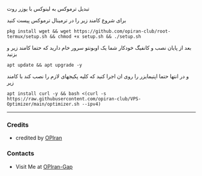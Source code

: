
تبدیل ترموکس به لینوکس با یوزر روت

برای شروع کامند زیر را در ترمینال ترموکس پیست کنید
```
pkg install wget && wget https://github.com/opiran-club/root-termux/setup.sh && chmod +x setup.sh && ./setup.sh
```

بعد از پایان نصب و کانفیگ خودکار شما یک اوبونتو سرور خام دارید که حتما کامند زیر و بزنید

```
apt update && apt upgrade -y
```
و در انتها حتما اپتیمایزر را روی ان اجرا کنید که کلیه پکیجهای لازم را نصب کند با کامند زیر
```
apt install curl -y && bash <(curl -s https://raw.githubusercontent.com/opiran-club/VPS-Optimizer/main/optimizer.sh --ipv4)
```
---------------------------------------------------------------------------------------------------------------------------------------

### Credits
 - credited by [OPIran](https://github.com/opiran-club)

### Contacts
 - Visit Me at [OPIran-Gap](https://t.me/opiranclub)
